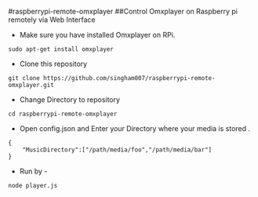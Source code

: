 #raspberrypi-remote-omxplayer
##Control Omxplayer on Raspberry pi remotely via Web Interface
* Make sure you have installed Omxplayer on RPi.
```
sudo apt-get install omxplayer
```
* Clone this repository
```
git clone https://github.com/singham007/raspberrypi-remote-omxplayer.git
```
* Change Directory to repository 
```
cd raspberrypi-remote-omxplayer
```
* Open config.json and Enter your Directory where your media is stored .
```
{
	"MusicDirectory":["/path/media/foo","/path/media/bar"]
}
```
* Run by -
```
node player.js
```
